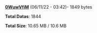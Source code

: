 [**0WuwVfiM**](/data/0WuwVfiM.txt) (06/11/22 - 03:42)- 1849 bytes

**Total Datas**: 1844

**Total Size**: 10.65 MB / 10.6 MB